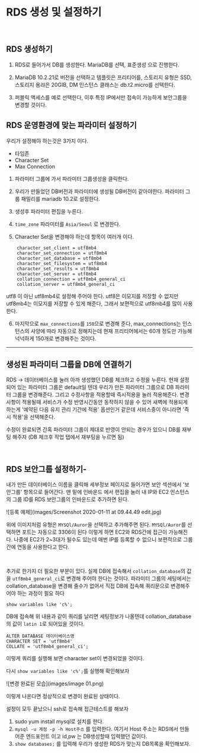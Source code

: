 # RDS 생성 및 설정하기  

<br>

## RDS 생성하기
1. RDS로 들어가서 DB를 생성한다. MariaDB를 선택, 표준생성 으로 진행한다.

2. MariaDB 10.2.21로 버전을 선택하고 템플릿은 프리티어를, 스토리지 유형은 SSD, 스토리지 용랴은 20GIB, DM 인스턴스 클래스는 db.t2.micro를 선택한다.

3. 퍼블릭 액세스를 예로 선택한다, 이후 특정 IP에서만 접속이 가능하게 보안그룹을 변경할 것이다.

## RDS 운영환경에 맞는 파라미터 설정하기

우리가 설정해야 하는것은 3가지 이다.
- 타임존
- Character Set
- Max Connection

1. 파라미터 그룹에 가서 파라미터 그룹생성을 클릭한다.

2. 우리가 만들었던 DB버전과 파라미터에 생성될 DB버전이 같아야한다. 파라미터 그룹 패밀리를 mariadb 10.2로 설정한다.

3. 생성후 파라미터 편집을 누른다.

4. `time_zone` 파라미터를 `Asia/Seoul` 로 변경한다.

5. Character Set을 변경해야 하는데 항목이 여러개 이다.
```
    character_set_client = utf8mb4
    character_set_connection = utf8mb4
    character_set_database = utf8mb4
    character_set_filesystem = utf8mb4
    character_set_results = utf8mb4
    character_set_server = utf8mb4
    collation_connection = utf8mb4_general_ci
    collation_server = utf8mb4_general_ci
```
utf8 이 아닌 utf8mb4로 설정해 주어야 한다. utf8은 이모지를 저장할 수 없지만 utf8mb4는 이모지를 저장할 수 있게 해준다,
그래서 보편적으로 utf8mb4를 많이 사용한다.

6. 마지막으로 `max_connections`를 `150`으로 변경해 준다, max_connections는 인스턴스의 사양에 따라 자동으로 정해지는데 현재 프리티어에서는 60개 정도만 가능해 넉넉하게 150개로 변경해주는 것이다.

----------------------------------------


## 생성된 파라미터 그룹을 DB에 연결하기
RDS -> 데이터베이스를 눌러 아까 생성했던 DB를 체크하고 수정을 누른다. 현재 설정되어 있는 파라미터 그룹은 default일 텐데 우리가 만든
파라미터 그룹으로 DB 파라미터 그룹을 변경해준다. 그리고 수정사항을 적용할때 즉시적용을 눌러 적용해준다. 변경사항이 적용될때 서비스가 수정 반영시간동안
동작하지 않을 수 있어 새벽에 적용되게 하는게 '예약된 다음 유지 관리 기간에 적용' 옵션인거 같은데 서비스중이 아니라면 '즉시 적용'을 선택해준다.

수정이 완료되면 간혹 파라미터 그룹이 제대로 반영이 안되는 경우가 있으니 DB를 재부팅 해주자 (DB 체크후 작업 탭에서 재부팅을 누르면 됨)

<br>

## RDS 보안그룹 설정하기-
내가 만든 데이터베이스 이름을 클릭해 세부정보 페이지로 들어가면 보안 섹션에서 '보안그룹' 항목으로 들어간다.
맨 밑에 인바운드 에서 편집을 눌러 내 IP와 EC2 인스턴스의 그룹 ID를 RDS 보안그룹의 인바운드로 추가하면 된다.

![등록 예제](images/Screenshot 2020-01-11 at 09.44.49 edit.jpg)

위에 이미지처럼 유형은 `MYSQl/Auror`을 선택하고 추가해주면 된다. `MYSQl/Auror`를 선택하면 포트는 자동으로 3306이 된다
이렇게 하면 EC2와 RDS간에 접근이 가능해진다. 나중에 EC2가 2~3대가 될수도 있는데 매번 IP를 등록할 수 없으니 보편적으로
그룹간에 연동을 사용한다고 한다.

<br>

추가로 한가지 더 필요한 부분이 있다. 실제 DB에 접속해서 `collation_database`의 값을 `utf8mb4_general_ci`로 변경해 주어야 한다는 것이다.
파라미터 그룹의 세팅에서는 collation_database을 변경해 줄수가 없어서 직접 DB에 접속해 쿼리문으로 변경해주어야 하는 과정이 필요 하다

```
show variables like 'c%';
```
DB에 접속해 위 내용과 같이 쿼리를 날리면 세팅정보가 나올텐데 collation_database의 값이 `latin 1`로 되어있을 것이다.

```
ALTER DATABASE 데이터베이스명
CHARACTER SET = 'utf8mb4'
COLLATE = 'utf8mb4_general_ci';
```
이렇게 쿼리를 실행해 보면 character set이 변경되었을 것이다.

다시 `show variables like 'c%';`를 실행해 확인해보자 

![변경 완료된 모습](images/image 01.png)

이렇게 나온다면 정상적으로 변경이 완료된 상태이다.

설정이 모두 끝났으니 ssh로 접속해 접근테스트를 해보자

1. sudo yum install mysql로 설치를 한다.
2. `mysql -u 계정 -p -h Host주소` 를 입력한다. 여기서 Host 주소는 RDS에서 만들어준 엔드포인트 이고 id,pw 는 DB생성할때 입력했던 값이다.
3. `show databases;` 를 입력해 우리가 생성한 RDS가 맞는지 DB목록을 확인해보자.








